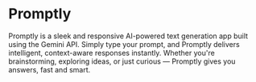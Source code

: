 # Promptly
Promptly is a sleek and responsive AI-powered text generation app built using the Gemini API. Simply type your prompt, and Promptly delivers intelligent, context-aware responses instantly. Whether you're brainstorming, exploring ideas, or just curious — Promptly gives you answers, fast and smart.
